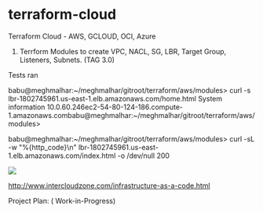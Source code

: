 # terraform-cloud
Terraform Cloud - AWS, GCLOUD, OCI, Azure

1. Terrform Modules to create VPC, NACL, SG, LBR, Target Group, Listeners, Subnets. (TAG 3.0)

Tests ran

babu@meghmalhar:~/meghmalhar/gitroot/terraform/aws/modules\> curl -s lbr-1802745961.us-east-1.elb.amazonaws.com/home.html
System information
10.0.60.246ec2-54-80-124-186.compute-1.amazonaws.combabu@meghmalhar:~/meghmalhar/gitroot/terraform/aws/modules\>

babu@meghmalhar:~/meghmalhar/gitroot/terraform/aws/modules\> curl -sL -w "%{http_code}\n" lbr-1802745961.us-east-1.elb.amazonaws.com/index.html -o /dev/null
200


![](http://www.intercloudzone.com/svgs/oci-terraform.svg)

http://www.intercloudzone.com/infrastructure-as-a-code.html

Project Plan: ( Work-in-Progress)


